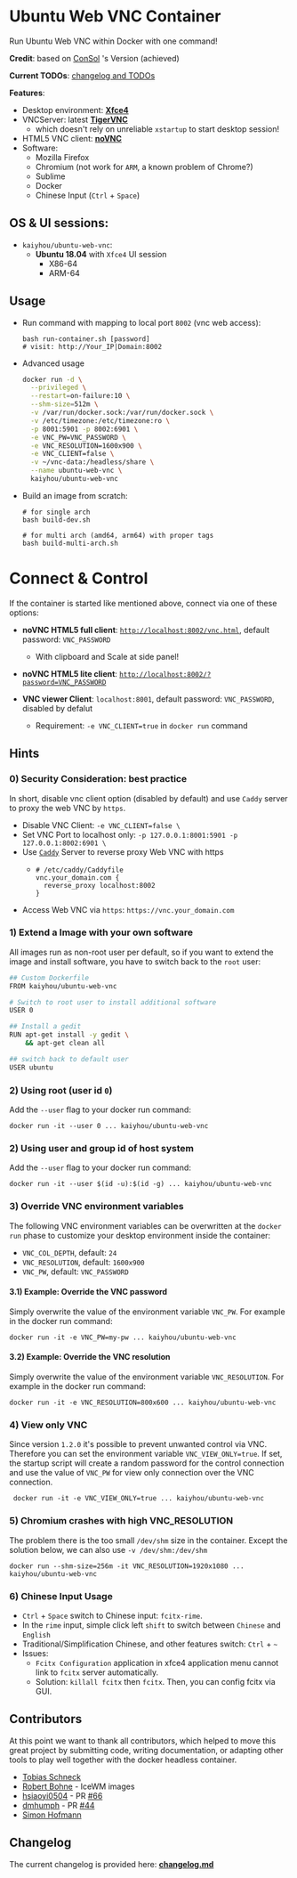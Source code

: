 # Ubuntu Web VNC Container 

Run Ubuntu Web VNC within Docker with one command!

**Credit**: based on [ConSol](https://github.com/ConSol/docker-headless-vnc-container) 's Version (achieved)

**Current TODOs**: [changelog and TODOs](changelog.md)

**Features**:

* Desktop environment: [**Xfce4**](http://www.xfce.org)
* VNCServer: latest [**TigerVNC**](https://github.com/TigerVNC/tigervnc)
  * which doesn't rely on unreliable `xstartup` to start desktop session!
* HTML5 VNC client: [**noVNC**](https://github.com/novnc/noVNC)
* Software:
  * Mozilla Firefox
  * Chromium (not work for `ARM`, a known problem of Chrome?)
  * Sublime
  * Docker
  * Chinese Input (`Ctrl` + `Space`)
 
## OS & UI sessions:

* `kaiyhou/ubuntu-web-vnc`: 
  * __Ubuntu 18.04__ with `Xfce4` UI session
      * X86-64
      * ARM-64
      
## Usage

- Run command with mapping to local port `8002` (vnc web access):

      bash run-container.sh [password]
      # visit: http://Your_IP|Domain:8002
      

- Advanced usage
    ```bash
    docker run -d \
      --privileged \
      --restart=on-failure:10 \
      --shm-size=512m \
      -v /var/run/docker.sock:/var/run/docker.sock \
      -v /etc/timezone:/etc/timezone:ro \
      -p 8001:5901 -p 8002:6901 \
      -e VNC_PW=VNC_PASSWORD \
      -e VNC_RESOLUTION=1600x900 \
      -e VNC_CLIENT=false \
      -v ~/vnc-data:/headless/share \
      --name ubuntu-web-vnc \
      kaiyhou/ubuntu-web-vnc
    ```

- Build an image from scratch:

      # for single arch
      bash build-dev.sh
      
      # for multi arch (amd64, arm64) with proper tags
      bash build-multi-arch.sh

# Connect & Control
If the container is started like mentioned above, connect via one of these options:

* __noVNC HTML5 full client__: [`http://localhost:8002/vnc.html`](http://localhost:8002/vnc.html), default password: `VNC_PASSWORD`
  * With clipboard and Scale at side panel!
* __noVNC HTML5 lite client__: [`http://localhost:8002/?password=VNC_PASSWORD`](http://localhost:8002/?password=VNC_PASSWORD) 

* __VNC viewer Client__: `localhost:8001`, default password: `VNC_PASSWORD`, disabled by defalut
  * Requirement: `-e VNC_CLIENT=true` in `docker run` command

## Hints

### 0) Security Consideration: best practice
  In short, disable vnc client option (disabled by default) and use `Caddy` server to proxy the web VNC by `https`.
  * Disable VNC Client: `-e VNC_CLIENT=false \`
  * Set VNC Port to localhost only: `-p 127.0.0.1:8001:5901 -p 127.0.0.1:8002:6901 \`
  * Use [`Caddy`](https://caddyserver.com/docs/) Server to reverse proxy Web VNC with https
    * ```
      # /etc/caddy/Caddyfile
      vnc.your_domain.com {
        reverse_proxy localhost:8002
      }
      ```
  * Access Web VNC via `https`: `https://vnc.your_domain.com`

### 1) Extend a Image with your own software
All images run as non-root user per default, so if you want to extend the image and install software, you have to switch back to the `root` user:

```bash
## Custom Dockerfile
FROM kaiyhou/ubuntu-web-vnc

# Switch to root user to install additional software
USER 0

## Install a gedit
RUN apt-get install -y gedit \
    && apt-get clean all

## switch back to default user
USER ubuntu
```

### 2) Using root (user id `0`)
Add the `--user` flag to your docker run command:

    docker run -it --user 0 ... kaiyhou/ubuntu-web-vnc

### 2) Using user and group id of host system
Add the `--user` flag to your docker run command:

    docker run -it --user $(id -u):$(id -g) ... kaiyhou/ubuntu-web-vnc

### 3) Override VNC environment variables
The following VNC environment variables can be overwritten at the `docker run` phase to customize your desktop environment inside the container:
* `VNC_COL_DEPTH`, default: `24`
* `VNC_RESOLUTION`, default: `1600x900`
* `VNC_PW`, default: `VNC_PASSWORD`

#### 3.1) Example: Override the VNC password
Simply overwrite the value of the environment variable `VNC_PW`. For example in
the docker run command:

    docker run -it -e VNC_PW=my-pw ... kaiyhou/ubuntu-web-vnc

#### 3.2) Example: Override the VNC resolution
Simply overwrite the value of the environment variable `VNC_RESOLUTION`. For example in
the docker run command:

    docker run -it -e VNC_RESOLUTION=800x600 ... kaiyhou/ubuntu-web-vnc
    
### 4) View only VNC
Since version `1.2.0` it's possible to prevent unwanted control via VNC. Therefore you can set the environment variable `VNC_VIEW_ONLY=true`. If set, the startup script will create a random password for the control connection and use the value of `VNC_PW` for view only connection over the VNC connection.

     docker run -it -e VNC_VIEW_ONLY=true ... kaiyhou/ubuntu-web-vnc

### 5) Chromium crashes with high VNC_RESOLUTION 
The problem there is the too small `/dev/shm` size in the container. Except the solution below, we can also use `-v /dev/shm:/dev/shm`

    docker run --shm-size=256m -it VNC_RESOLUTION=1920x1080 ... kaiyhou/ubuntu-web-vnc

### 6) Chinese Input Usage

 * `Ctrl` + `Space` switch to Chinese input: `fcitx-rime`.
 * In the `rime` input, simple click left `shift` to switch between `Chinese` and `English`
 * Traditional/Simplification Chinese, and other features switch: `Ctrl` + `~`
 * Issues: 
   * `Fcitx Configuration` application in xfce4 application menu cannot link to `fcitx` server automatically.
   * Solution: `killall fcitx` then `fcitx`. Then, you can config fcitx via GUI.

  

## Contributors

At this point we want to thank all contributors, which helped to move this great project by submitting code, writing documentation, or adapting other tools to play well together with the docker headless container.

* [Tobias Schneck](https://github.com/toschneck)
* [Robert Bohne](https://github.com/rbo) - IceWM images
* [hsiaoyi0504](https://github.com/hsiaoyi0504) - PR [#66](https://github.com/ConSol/docker-headless-vnc-container/pull/66)
* [dmhumph](https://github.com/dmhumph) - PR [#44](https://github.com/ConSol/docker-headless-vnc-container/issue/44) 
* [Simon Hofmann](https://github.com/s1hofmann)

## Changelog

The current changelog is provided here: **[changelog.md](./changelog.md)**

